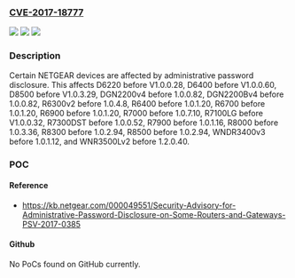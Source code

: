 ### [CVE-2017-18777](https://cve.mitre.org/cgi-bin/cvename.cgi?name=CVE-2017-18777)
![](https://img.shields.io/static/v1?label=Product&message=n%2Fa&color=blue)
![](https://img.shields.io/static/v1?label=Version&message=n%2Fa&color=blue)
![](https://img.shields.io/static/v1?label=Vulnerability&message=n%2Fa&color=brighgreen)

### Description

Certain NETGEAR devices are affected by administrative password disclosure. This affects D6220 before V1.0.0.28, D6400 before V1.0.0.60, D8500 before V1.0.3.29, DGN2200v4 before 1.0.0.82, DGN2200Bv4 before 1.0.0.82, R6300v2 before 1.0.4.8, R6400 before 1.0.1.20, R6700 before 1.0.1.20, R6900 before 1.0.1.20, R7000 before 1.0.7.10, R7100LG before V1.0.0.32, R7300DST before 1.0.0.52, R7900 before 1.0.1.16, R8000 before 1.0.3.36, R8300 before 1.0.2.94, R8500 before 1.0.2.94, WNDR3400v3 before 1.0.1.12, and WNR3500Lv2 before 1.2.0.40.

### POC

#### Reference
- https://kb.netgear.com/000049551/Security-Advisory-for-Administrative-Password-Disclosure-on-Some-Routers-and-Gateways-PSV-2017-0385

#### Github
No PoCs found on GitHub currently.

